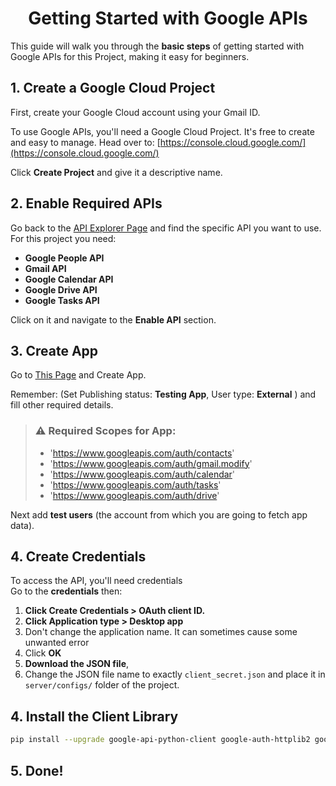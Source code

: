 <h1 align="middle"> Getting Started with Google APIs<br></h2>

This guide will walk you through the **basic steps** of getting started with Google APIs for this Project, making it easy for beginners.


## 1. Create a Google Cloud Project

First, create your Google Cloud account using your Gmail ID.

To use Google APIs, you'll need a Google Cloud Project. It's free to create and easy to manage. Head over to: [https://console.cloud.google.com/](https://console.cloud.google.com/)

Click **Create Project** and give it a descriptive name.


## 2. Enable Required APIs

Go back to the <a href="https://console.cloud.google.com/apis/library?orgonly=true&project=eco-notch-382007&supportedpurview=project">API Explorer Page</a> and find the specific API you want to use.    
For this project you need:  
* **Google People API**
* **Gmail API**
* **Google Calendar API**
* **Google Drive API**
* **Google Tasks API**

Click on it and navigate to the **Enable API** section. 



## 3. Create App
Go to <a href="https://console.cloud.google.com/apis/credentials/consent?orgonly=true&project=eco-notch-382007&supportedpurview=project">This Page</a> and Create App.

Remember: (Set Publishing status:  **Testing App**, User type: **External** ) and fill other required details.

> ### ⚠️ Required Scopes for App:  
> - 'https://www.googleapis.com/auth/contacts'
> - 'https://www.googleapis.com/auth/gmail.modify'
> - 'https://www.googleapis.com/auth/calendar'
> - 'https://www.googleapis.com/auth/tasks'
> - 'https://www.googleapis.com/auth/drive'  

Next add **test users** (the account from which you are going to fetch app data).


## 4. Create Credentials
To access the API, you'll need credentials  
Go to the **credentials** then:  
1. **Click Create Credentials > OAuth client ID.**
2. **Click Application type > Desktop app**
3. Don't change the application name. It can sometimes cause some unwanted error
4. Click **OK**
5. **Download the JSON file**,
6. Change the JSON file name to exactly `client_secret.json` and place it in `server/configs/` folder of the project.



## 4. Install the Client Library

```bash
pip install --upgrade google-api-python-client google-auth-httplib2 google-auth-oauthlib
```

## 5. Done!
